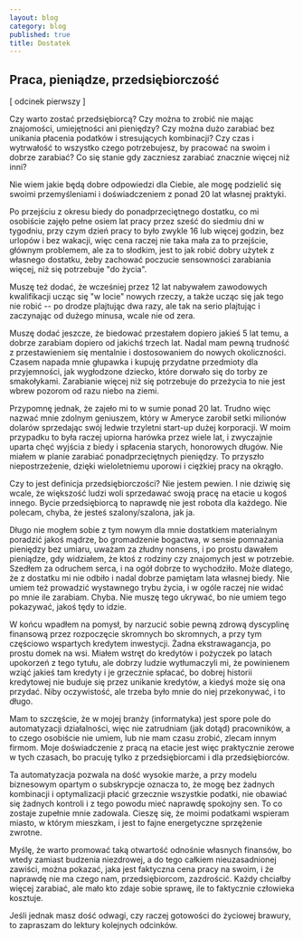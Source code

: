 ```yaml
---
layout: blog
category: blog
published: true
title: Dostatek
---
```

## Praca, pieniądze, przedsiębiorczość

[ odcinek pierwszy ]

Czy warto zostać przedsiębiorcą? Czy można to zrobić nie mając znajomości, umiejętności ani pieniędzy? Czy można dużo zarabiać bez unikania płacenia podatków i stresujących kombinacji? Czy czas i wytrwałość to wszystko czego potrzebujesz, by pracować na swoim i dobrze zarabiać? Co się stanie gdy zaczniesz zarabiać znacznie więcej niż inni?

Nie wiem jakie będą dobre odpowiedzi dla Ciebie, ale mogę podzielić się swoimi przemyśleniami i doświadczeniem z ponad 20 lat własnej praktyki.

Po przejściu z okresu biedy do ponadprzeciętnego dostatku, co mi osobiście zajęło pełne osiem lat pracy przez sześć do siedmiu dni w tygodniu, przy czym dzień pracy to było zwykle 16 lub więcej godzin, bez urlopów i bez wakacji, więc cena raczej nie taka mała za to przejście, głównym problemem, ale za to słodkim, jest to jak robić dobry użytek z własnego dostatku, żeby zachować poczucie sensowności zarabiania więcej, niż się potrzebuje "do życia".

Muszę też dodać, że wcześniej przez 12 lat nabywałem zawodowych kwalifikacji ucząc się "w locie" nowych rzeczy, a także ucząc się jak tego nie robić -- po drodze plajtując dwa razy, ale tak na serio plajtując i zaczynając od dużego minusa, wcale nie od zera.

Muszę dodać jeszcze, że biedować przestałem dopiero jakieś 5 lat temu, a dobrze zarabiam dopiero od jakichś trzech lat. Nadal mam pewną trudność z przestawieniem się mentalnie i dostosowaniem do nowych okoliczności. Czasem napada mnie głupawka i kupuję przydatne przedmioty dla przyjemności, jak wygłodzone dziecko, które dorwało się do torby ze smakołykami. Zarabianie więcej niż się potrzebuje do przeżycia to nie jest wbrew pozorom od razu niebo na ziemi.

Przypomnę jednak, że zajeło mi to w sumie ponad 20 lat. Trudno więc nazwać mnie zdolnym geniuszem, który w Ameryce zarobił setki milionów dolarów sprzedając swój ledwie trzyletni start-up dużej korporacji. W moim przypadku to była raczej upiorna harówka przez wiele lat, i zwyczajnie uparta chęć wyjścia z biedy i spłacenia starych, honorowych długów. Nie miałem w planie zarabiać ponadprzeciętnych pieniędzy. To przyszło niepostrzeżenie, dzięki wieloletniemu uporowi i ciężkiej pracy na okrągło.

Czy to jest definicja przedsiębiorczości? Nie jestem pewien. I nie dziwię się wcale, że większość ludzi woli sprzedawać swoją pracę na etacie u kogoś innego. Bycie przedsiębiorcą to naprawdę nie jest robota dla każdego. Nie polecam, chyba, że jesteś szalony/szalona, jak ja.

Długo nie mogłem sobie z tym nowym dla mnie dostatkiem materialnym poradzić jakoś mądrze, bo gromadzenie bogactwa, w sensie pomnażania pieniędzy bez umiaru, uważam za złudny nonsens, i po prostu dawałem pieniądze, gdy widziałem, że ktoś z rodziny czy znajomych jest w potrzebie. Szedłem za odruchem serca, i na ogół dobrze to wychodziło. Może dlatego, że z dostatku mi nie odbiło i nadal dobrze pamiętam lata własnej biedy. Nie umiem też prowadzić wystawnego trybu życia, i w ogóle raczej nie widać po mnie ile zarabiam. Chyba. Nie muszę tego ukrywać, bo nie umiem tego pokazywać, jakoś tędy to idzie.

W końcu wpadłem na pomysł, by narzucić sobie pewną zdrową dyscyplinę finansową przez rozpoczęcie skromnych bo skromnych, a przy tym częściowo wspartych kredytem inwestycji. Żadna ekstrawagancja, po prostu domek na wsi. Miałem wstręt do kredytów i pożyczek po latach upokorzeń z tego tytułu, ale dobrzy ludzie wytłumaczyli mi, że powinienem wziąć jakieś tam kredyty i je grzecznie spłacać, bo dobrej historii kredytowej nie buduje się przez unikanie kredytów, a kiedyś może się ona przydać. Niby oczywistość, ale trzeba było mnie do niej przekonywać, i to długo.

Mam to szczęście, że w mojej branży (informatyka) jest spore pole do automatyzacji działalności, więc nie zatrudniam (jak dotąd) pracowników, a to czego osobiście nie umiem, lub nie mam czasu zrobić, zlecam innym firmom. Moje doświadczenie z pracą na etacie jest więc praktycznie zerowe w tych czasach, bo pracuję tylko z przedsiębiorcami i dla przedsiębiorców.

Ta automatyzacja pozwala na dość wysokie marże, a przy modelu biznesowym opartym o subskrypcje oznacza to, że mogę bez żadnych kombinacji i optymalizacji płacić grzecznie wszystkie podatki, nie obawiać się żadnych kontroli i z tego powodu mieć naprawdę spokojny sen. To co zostaje zupełnie mnie zadowala. Cieszę się, że moimi podatkami wspieram miasto, w którym mieszkam, i jest to fajne energetyczne sprzężenie zwrotne.

Myślę, że warto promować taką otwartość odnośnie własnych finansów, bo wtedy zamiast budzenia niezdrowej, a do tego całkiem nieuzasadnionej zawiści, można pokazać, jaka jest faktyczna cena pracy na swoim, i że naprawdę nie ma czego nam, przedsiębiorcom, zazdrościć. Każdy chciałby więcej zarabiać, ale mało kto zdaje sobie sprawę, ile to faktycznie człowieka kosztuje.

Jeśli jednak masz dość odwagi, czy raczej gotowości do życiowej brawury, to zapraszam do lektury kolejnych odcinków.
